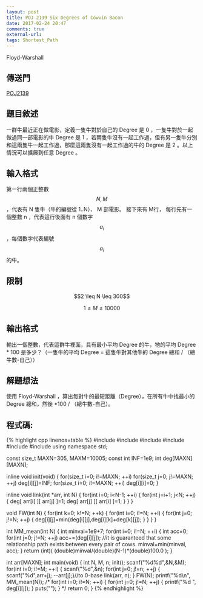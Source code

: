 ```yaml
---
layout: post
title: POJ 2139 Six Degrees of Cowvin Bacon
date: 2017-02-24 20:47
comments: true
external-url:
tags: Shortest_Path
---
```


Floyd-Warshall

## 傳送門
[POJ2139](http://poj.org/problem?id=2139)

## 題目敘述
一群牛最近正在做電影，定義一隻牛對於自己的 Degree 是 0 ，一隻牛對於一起做過同一部電影的牛 Degree 是 1 ，若兩隻牛沒有一起工作過，但有另一隻牛分別和這兩隻牛一起工作過，那麼這兩隻沒有一起工作過的牛的 Degree 是 2 。以上情況可以擴展到任意 Degree 。

## 輸入格式
第一行兩個正整數 $$N,M$$ ，代表有 N 隻牛（牛的編號從 1..N）、 M 部電影。
接下來有 M行，
每行先有一個整數 n ，代表這行後面有 n 個數字 $$a_{i}$$ ，每個數字代表編號 $$a_{i}$$ 的牛。

## 限制

<center>
$$2 \leq N \leq 300$$

$$1 \leq M \leq 10000$$
</center>

## 輸出格式
輸出一個整數，代表這群牛裡面，具有最小平均 Degree 的牛，牠的平均 Degree * 100 是多少？（一隻牛的平均 Degree = 這隻牛對其他牛的 Degree 總和 / （總牛數-自己））

## 解題想法
使用 Floyd-Warshall ，算出每對牛的最短距離（Degree），在所有牛中找最小的 Degree 總和，然後 *100 / （總牛數-自己）。

## 程式碼:

{% highlight cpp linenos=table %}
#include <iostream>
#include <string>
#include <vector>
#include <cstdio>
#include <cstdlib>
#include <cstring>
using namespace std;

const size_t MAXN=305, MAXM=10005;
const int INF=1e9;
int deg[MAXN][MAXN];

inline void init(void) {
    for(size_t i=0; i!=MAXN; ++i) for(size_t j=0; j!=MAXN; ++j) deg[i][j]=INF;
    for(size_t i=0; i!=MAXN; ++i) deg[i][i]=0;
}

inline void link(int *arr, int N) {
    for(int i=0; i<N-1; ++i) {
        for(int j=i+1; j<N; ++j) {
            deg[ arr[i] ][ arr[j] ]=1;
            deg[ arr[j] ][ arr[i] ]=1;
        }
    }
}

void FW(int N) {
    for(int k=0; k!=N; ++k) {
        for(int i=0; i!=N; ++i) {
            for(int j=0; j!=N; ++j) {
                deg[i][j]=min(deg[i][j],deg[i][k]+deg[k][j]);
            }
        }
    }
}

int MM_mean(int N) {
    int minval=1e9+7;
    for(int i=0; i!=N; ++i) {
        int acc=0;
        for(int j=0; j!=N; ++j) acc+=(deg[i][j]);
        //it is guaranteed that some relationship path exists between every pair of cows.
        minval=min(minval, acc);
    }
    return (int)( (double)minval/(double)(N-1)*(double)100.0  );
}

int arr[MAXN];
int main(void) {
    int N, M, n;
    init();
    scanf("%d%d",&N,&M);
    for(int i=0; i!=M; ++i) {
        scanf("%d",&n);
        for(int j=0; j!=n; ++j) { scanf("%d",arr+j); --arr[j];}//to 0-base
        link(arr, n);
    }
    FW(N);
    printf("%d\n", MM_mean(N));
    /*
    for(int i=0; i!=N; ++i) {
        for(int j=0; j!=N; ++j) {
            printf("%d ", deg[i][j]);
        }
        puts("");
    }
    */
    return 0;
}
{% endhighlight %}

